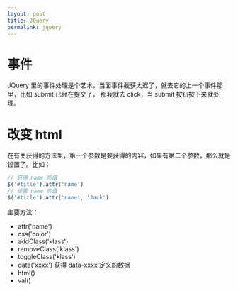 ```yaml
---
layout: post
title: JQuery
permalink: jquery
---
```


# 事件
JQuery 里的事件处理是个艺术，当面事件截获太迟了，就去它的上一个事件那里，比如 submit 已经在提交了，
那我就去 click，当 submit 按钮按下来就处理。

# 改变 html
在有关获得的方法里，第一个参数是要获得的内容，如果有第二个参数，那么就是设置了。比如：

```js
// 获得 name 的值
$('#title').attr('name')
// 设置 name 的值
$('#title').attr('name', 'Jack')
```

主要方法：

- attr('name')
- css('color')
- addClass('klass')
- removeClass('klass')
- toggleClass('klass')
- data('xxxx') 获得 data-xxxx 定义的数据
- html()
- val()
